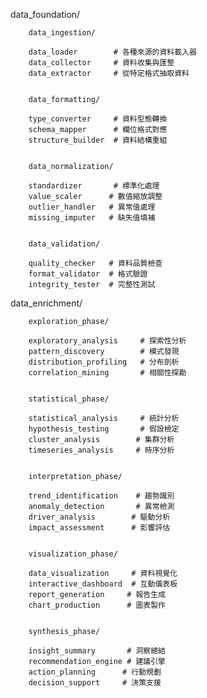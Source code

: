 data_foundation/

        data_ingestion/

        data_loader        # 各種來源的資料載入器
        data_collector     # 資料收集與匯整
        data_extractor     # 從特定格式抽取資料


        data_formatting/

        type_converter     # 資料型態轉換
        schema_mapper      # 欄位格式對應
        structure_builder  # 資料結構重組


        data_normalization/

        standardizer       # 標準化處理
        value_scaler      # 數值縮放調整
        outlier_handler   # 異常值處理
        missing_imputer   # 缺失值填補


        data_validation/

        quality_checker   # 資料品質檢查
        format_validator  # 格式驗證
        integrity_tester  # 完整性測試


data_enrichment/

        exploration_phase/

        exploratory_analysis     # 探索性分析
        pattern_discovery        # 模式發現
        distribution_profiling   # 分布剖析
        correlation_mining       # 相關性探勘


        statistical_phase/

        statistical_analysis     # 統計分析
        hypothesis_testing       # 假設檢定
        cluster_analysis        # 集群分析
        timeseries_analysis     # 時序分析


        interpretation_phase/

        trend_identification    # 趨勢識別
        anomaly_detection       # 異常檢測
        driver_analysis        # 驅動分析
        impact_assessment      # 影響評估


        visualization_phase/

        data_visualization     # 資料視覺化
        interactive_dashboard  # 互動儀表板
        report_generation     # 報告生成
        chart_production      # 圖表製作


        synthesis_phase/

        insight_summary       # 洞察總結
        recommendation_engine # 建議引擎
        action_planning      # 行動規劃
        decision_support     # 決策支援